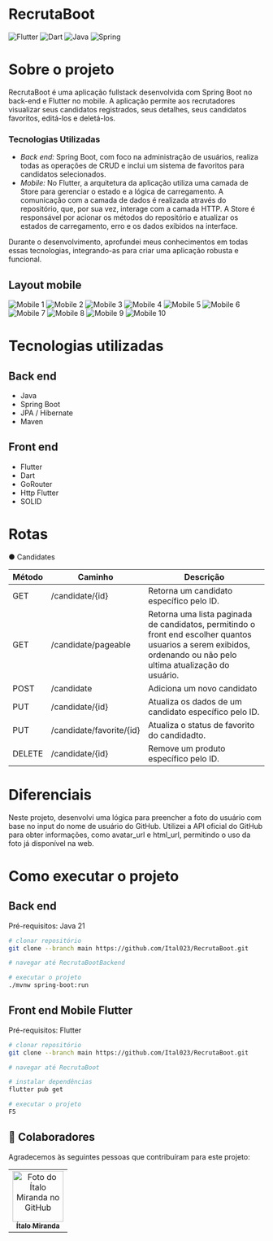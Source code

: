 # RecrutaBoot
![Flutter](https://img.shields.io/badge/Flutter-%2302569B.svg?style=for-the-badge&logo=Flutter&logoColor=white)
![Dart](https://img.shields.io/badge/dart-%230175C2.svg?style=for-the-badge&logo=dart&logoColor=white)
![Java](https://img.shields.io/badge/java-%23ED8B00.svg?style=for-the-badge&logo=openjdk&logoColor=white)
![Spring](https://img.shields.io/badge/spring-%236DB33F.svg?style=for-the-badge&logo=spring&logoColor=white)

# Sobre o projeto
RecrutaBoot é uma aplicação fullstack desenvolvida com Spring Boot no back-end e Flutter no mobile. A aplicação permite aos recrutadores visualizar seus candidatos registrados, seus detalhes, seus candidatos favoritos, editá-los e deletá-los.

### Tecnologias Utilizadas

- *Back end:* Spring Boot, com foco na administração de usuários, realiza todas as operações de CRUD e inclui um sistema de favoritos para candidatos selecionados.
- *Mobile:* No Flutter, a arquitetura da aplicação utiliza uma camada de Store para gerenciar o estado e a lógica de carregamento. A comunicação com a camada de dados é realizada através do repositório, que, por sua vez, interage com a camada HTTP. A Store é responsável por acionar os métodos do repositório e atualizar os estados de carregamento, erro e os dados exibidos na interface.

Durante o desenvolvimento, aprofundei meus conhecimentos em todas essas tecnologias, integrando-as para criar uma aplicação robusta e funcional.

## Layout mobile
![Mobile 1](/assetsRecrutaBoot/login.png) 
![Mobile 2](/assetsRecrutaBoot/home.png)
![Mobile 3](/assetsRecrutaBoot/drawer.png) 
![Mobile 4](/assetsRecrutaBoot/candidates.png)
![Mobile 5](/assetsRecrutaBoot/candidateDetails.png)
![Mobile 6](/assetsRecrutaBoot/buttonFavorite.png)
![Mobile 7](/assetsRecrutaBoot/deleteUser.png)
![Mobile 8](/assetsRecrutaBoot/updateUser.png)
![Mobile 9](/assetsRecrutaBoot/register.png)
![Mobile 10](/assetsRecrutaBoot/validation.png)


# Tecnologias utilizadas
## Back end
- Java
- Spring Boot
- JPA / Hibernate
- Maven
## Front end
- Flutter
- Dart
- GoRouter
- Http Flutter
- SOLID

# Rotas
&#9679;	Candidates

| Método | Caminho                      | Descrição                                           | 
| ------ | ---------------------------- | -------------------------------------------------- |
| GET    | /candidate/{id}            | Retorna um candidato específico pelo ID.              |
| GET    | /candidate/pageable        | Retorna uma lista paginada de candidatos, permitindo o front end escolher quantos usuarios a serem exibidos, ordenando ou não pelo ultima atualização do usuário. |
| POST   | /candidate                  | Adiciona um novo candidato                          | 
| PUT    | /candidate/{id}             | Atualiza os dados de um candidato específico pelo ID. | 
| PUT    | /candidate/favorite/{id}    | Atualiza o status de favorito do candidadto. | 
| DELETE | /candidate/{id}             | Remove um produto específico pelo ID.               |

# Diferenciais
Neste projeto, desenvolvi uma lógica para preencher a foto do usuário com base no input do nome de usuário do GitHub. Utilizei a API oficial do GitHub para obter informações, como avatar_url e html_url, permitindo o uso da foto já disponível na web.

# Como executar o projeto

## Back end
Pré-requisitos: Java 21

```bash
# clonar repositório
git clone --branch main https://github.com/Ital023/RecrutaBoot.git

# navegar até RecrutaBootBackend

# executar o projeto
./mvnw spring-boot:run
```

## Front end Mobile Flutter
Pré-requisitos: Flutter

```bash
# clonar repositório
git clone --branch main https://github.com/Ital023/RecrutaBoot.git

# navegar até RecrutaBoot

# instalar dependências
flutter pub get

# executar o projeto
F5
```
## 🤝 Colaboradores

Agradecemos às seguintes pessoas que contribuíram para este projeto:

<table>
  <tr>
    <td align="center">
      <a href="https://github.com/Ital023" title="Github do Ítalo Miranda">
        <img src="https://avatars.githubusercontent.com/u/113559117?v=4" width="100px;" alt="Foto do Ítalo Miranda no GitHub"/><br>
        <sub>
          <b>Ítalo Miranda</b>
        </sub>
      </a>
    </td>
  </tr>
</table>
